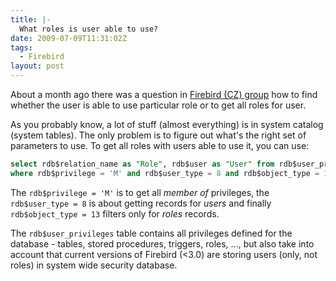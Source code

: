 ```yaml
---
title: |-
  What roles is user able to use?
date: 2009-07-09T11:31:02Z
tags:
  - Firebird
layout: post
---
```

About a month ago there was a question in [Firebird (CZ) group][1] how to find whether the user is able to use particular role or to get all roles for user.

As you probably know, a lot of stuff (almost everything) is in system catalog (system tables). The only problem is to figure out what's the right set of parameters to use. To get all roles with users able to use it, you can use:

```sql
select rdb$relation_name as "Role", rdb$user as "User" from rdb$user_privileges
where rdb$privilege = 'M' and rdb$user_type = 8 and rdb$object_type = 13;
```

The `rdb$privilege = 'M'` is to get all _member of_ privileges, the `rdb$user_type = 8` is about getting records for _users_ and finally `rdb$object_type = 13` filters only for _roles_ records.

The `rdb$user_privileges` table contains all privileges defined for the database - tables, stored procedures, triggers, roles, ..., but also take into account that current versions of Firebird (<3.0) are storing users (only, not roles) in system wide security database.

[1]: http://groups.google.com/group/firebird_cz/